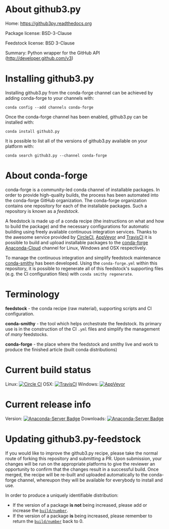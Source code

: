 About github3.py
================

Home: https://github3py.readthedocs.org

Package license: BSD-3-Clause

Feedstock license: BSD 3-Clause

Summary: Python wrapper for the GitHub API (http://developer.github.com/v3)



Installing github3.py
=====================

Installing github3.py from the conda-forge channel can be achieved by adding conda-forge to your channels with:

```
conda config --add channels conda-forge
```

Once the conda-forge channel has been enabled, github3.py can be installed with:

```
conda install github3.py
```

It is possible to list all of the versions of github3.py available on your platform with:

```
conda search github3.py --channel conda-forge
```


About conda-forge
=================

conda-forge is a community-led conda channel of installable packages.
In order to provide high-quality builds, the process has been automated into the
conda-forge GitHub organization. The conda-forge organization contains one repository 
for each of the installable packages. Such a repository is known as a *feedstock*.

A feedstock is made up of a conda recipe (the instructions on what and how to build
the package) and the necessary configurations for automatic building using freely
available continuous integration services. Thanks to the awesome service provided by
[CircleCI](https://circleci.com/), [AppVeyor](http://www.appveyor.com/)
and [TravisCI](https://travis-ci.org/) it is possible to build and upload installable
packages to the [conda-forge](https://anaconda.org/conda-forge)
[Anaconda-Cloud](http://docs.anaconda.org/) channel for Linux, Windows and OSX respectively.

To manage the continuous integration and simplify feedstock maintenance
[conda-smithy](http://github.com/conda-forge/conda-smithy) has been developed.
Using the ``conda-forge.yml`` within this repository, it is possible to regenerate all of
this feedstock's supporting files (e.g. the CI configuration files) with ``conda smithy regenerate``.


Terminology
===========

**feedstock** - the conda recipe (raw material), supporting scripts and CI configuration.

**conda-smithy** - the tool which helps orchestrate the feedstock.
                   Its primary use is in the construction of the CI ``.yml`` files
                   and simplify the management of *many* feedstocks.

**conda-forge** - the place where the feedstock and smithy live and work to
                  produce the finished article (built conda distributions)

Current build status
====================

Linux: [![Circle CI](https://circleci.com/gh/conda-forge/github3.py-feedstock.svg?style=svg)](https://circleci.com/gh/conda-forge/github3.py-feedstock)
OSX: [![TravisCI](https://travis-ci.org/conda-forge/github3.py-feedstock.svg?branch=master)](https://travis-ci.org/conda-forge/github3.py-feedstock) 
Windows: [![AppVeyor](https://ci.appveyor.com/api/projects/status/github/conda-forge/github3-py-feedstock?svg=True)](https://ci.appveyor.com/project/conda-forge/github3-py-feedstock/branch/master)

Current release info
====================
Version: [![Anaconda-Server Badge](https://anaconda.org/conda-forge/github3.py/badges/version.svg)](https://anaconda.org/conda-forge/github3.py)
Downloads: [![Anaconda-Server Badge](https://anaconda.org/conda-forge/github3.py/badges/downloads.svg)](https://anaconda.org/conda-forge/github3.py)


Updating github3.py-feedstock
=============================

If you would like to improve the github3.py recipe, please take the normal
route of forking this repository and submitting a PR. Upon submission, your changes will
be run on the appropriate platforms to give the reviewer an opportunity to confirm that the
changes result in a successful build. Once merged, the recipe will be re-built and uploaded
automatically to the conda-forge channel, whereupon they will be available for everybody to
install and use.

In order to produce a uniquely identifiable distribution:
 * If the version of a package **is not** being increased, please add or increase
   the [``build/number``](http://conda.pydata.org/docs/building/meta-yaml.html#build-number-and-string). 
 * If the version of a package **is** being increased, please remember to return
   the [``build/number``](http://conda.pydata.org/docs/building/meta-yaml.html#build-number-and-string)
   back to 0.
